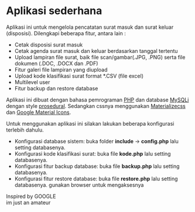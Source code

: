 # Aplikasi sederhana 

Aplikasi ini untuk mengelola pencatatan surat masuk dan surat keluar (disposisi). Dilengkapi beberapa fitur, antara lain :

- Cetak disposisi surat masuk
- Cetak agenda surat masuk dan keluar berdasarkan tanggal tertentu
- Upload lampiran file surat, baik file scan/gambar(.JPG, .PNG) serta file dokumen (.DOC, .DOCX dan .PDF)
- Fitur galeri file lampiran yang diupload
- Upload kode klasifikasi surat format *.CSV (file excel)
- Multilevel user
- Fitur backup dan restore database

Aplikasi ini dibuat dengan bahasa pemrograman <a href="http://php.net/" target="_blank">PHP</a> dan database <a href="https://en.wikipedia.org/wiki/MySQLi" target="_blank">MySQLi</a> dengan style <a href="https://en.wikipedia.org/wiki/Procedural_programming" target="_blank">prosedural</a>. Sedangkan cssnya menggunakan <a href="http://materializecss.com/" target="_blank">Materializecss</a> dan <a href="https://www.google.com/design/icons/" target="_blank">Google Material Icons</a>.

Untuk menggunakan aplikasi ini silakan lakukan beberapa konfigurasi terlebih dahulu.

- Konfigurasi database sistem: buka folder **include** -> **config.php** lalu setting databasenya.
- Konfigurasi kode klasifikasi surat: buka file **kode.php** lalu setting databasenya.
- Konfigurasi fitur backup database: buka file **backup.php** lalu setting databasenya.
- Konfigurasi fitur restore database: buka file **restore.php** lalu setting databasenya.
 gunakan browser untuk mengaksesnya

Inspired by GOOGLE                                                                                                                  
im just an amateur 
